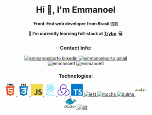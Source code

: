 <h1 align="center">Hi 👋, I'm Emmanoel </h1>

<h4 align="center">

   Front-End web developer from Brasil 🇧🇷 

   🌱 I’m currently learning full-stack at [Trybe](https://www.betrybe.com/). 💻
    
</h4>

<h3 align="center">

  Contact Info:

</h3>

<div align="center">

  <a href="https://linkedin.com/in/emmanoelporto" target="blank">
    <img alt="emmanoelporto linkedin" src="https://img.shields.io/badge/-LinkedIn-%230077B5?style=for-the-badge&logo=linkedin&logoColor=white" />
  </a>
  
  <a href="mailto:emmanoelporto@gmail.com">
    <img alt="emmanoelporto gmail" src="https://img.shields.io/badge/-Gmail-%23333?style=for-the-badge&logo=gmail&logoColor=white" target="_blank">
  </a>
  
</div>

<div align="center">

   <img alt="emmanoel1" height="160em" src="https://github-readme-stats.vercel.app/api?username=emmanoel1&show_icons=true&locale=en&theme=react" />
 
   <img alt="emmanoel1" height="160em" src="https://github-readme-stats.vercel.app/api/top-langs?username=emmanoel1&show_icons=true&locale=en&layout=compact&theme=react" />

</div>

   <h3 align="center">
      Technologies:
   </h3>

<div align="center">

  <a href="https://www.w3.org/html/" target="_blank" rel="noreferrer">
    <img alt="html5" width="40" height="40" src="https://raw.githubusercontent.com/devicons/devicon/master/icons/html5/html5-original-wordmark.svg"/>
  </a>
  
  <a href="https://www.w3schools.com/css/" target="_blank" rel="noreferrer">
    <img alt="css3" width="40" height="40" src="https://raw.githubusercontent.com/devicons/devicon/master/icons/css3/css3-original-wordmark.svg"/>
  </a>
  
  <a href="https://developer.mozilla.org/en-US/docs/Web/JavaScript" target="_blank" rel="noreferrer">
    <img alt="javascript" width="40" height="40" src="https://raw.githubusercontent.com/devicons/devicon/master/icons/javascript/javascript-original.svg"/>
   </a>

  <a href="https://reactjs.org/" target="_blank" rel="noreferrer">
    <img alt="react" width="40" height="40" src="https://raw.githubusercontent.com/devicons/devicon/master/icons/react/react-original-wordmark.svg"/>
  </a>

  <a href="https://redux.js.org" target="_blank" rel="noreferrer">
    <img alt="redux" width="40" height="40" src="https://raw.githubusercontent.com/devicons/devicon/master/icons/redux/redux-original.svg"/>
  </a>

  <a href="https://www.typescriptlang.org/" target="_blank" rel="noreferrer">
    <img alt="typescript" width="40" height="40" src="https://raw.githubusercontent.com/devicons/devicon/master/icons/typescript/typescript-original.svg"/>
    </a>

  <a href="https://jestjs.io" target="_blank" rel="noreferrer">
    <img alt="jest" width="40" height="40" src="https://www.vectorlogo.zone/logos/jestjsio/jestjsio-icon.svg"/>
  </a>

  <a href="https://mochajs.org" target="_blank" rel="noreferrer">
    <img alt="mocha" width="40" height="40" src="https://www.vectorlogo.zone/logos/mochajs/mochajs-icon.svg"/>
  </a>

  <a href="https://bulma.io/" target="_blank" rel="noreferrer">
    <img alt="bulma" width="40" height="40" src="https://raw.githubusercontent.com/gilbarbara/logos/804dc257b59e144eaca5bc6ffd16949752c6f789/logos/bulma.svg" />
  </a>

  <a href="https://nodejs.org" target="_blank" rel="noreferrer">
    <img alt="nodejs" width="40" height="40" src="https://raw.githubusercontent.com/devicons/devicon/master/icons/nodejs/nodejs-original-wordmark.svg"/>
  </a>

  <a href="https://www.docker.com/" target="_blank" rel="noreferrer">
    <img alt="docker" width="40" height="40" src="https://raw.githubusercontent.com/devicons/devicon/master/icons/docker/docker-original-wordmark.svg"/>
  </a>

  <a href="https://git-scm.com/" target="_blank" rel="noreferrer">
    <img alt="git" width="40" height="40" src="https://www.vectorlogo.zone/logos/git-scm/git-scm-icon.svg"/>
  </a>

</div>

